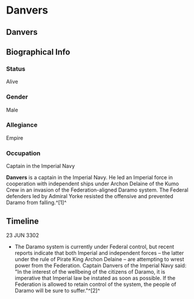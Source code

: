 # Danvers
## Danvers

		

## Biographical Info

### Status

Alive

### Gender

Male

### Allegiance

Empire

### Occupation

Captain in the Imperial Navy

**Danvers** is a captain in the Imperial Navy. He led an Imperial force in cooperation with independent ships under Archon Delaine of the Kumo Crew in an invasion of the Federation-aligned Daramo system. The Federal defenders led by Admiral Yorke resisted the offensive and prevented Daramo from falling.^[1]^

## Timeline

23 JUN 3302

- The Daramo system is currently under Federal control, but recent reports indicate that both Imperial and independent forces – the latter under the rule of Pirate King Archon Delaine – are attempting to wrest power from the Federation. Captain Danvers of the Imperial Navy said: "In the interest of the wellbeing of the citizens of Daramo, it is imperative that Imperial law be instated as soon as possible. If the Federation is allowed to retain control of the system, the people of Daramo will be sure to suffer."^[2]^